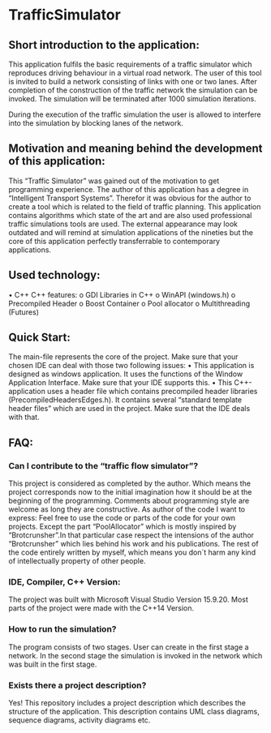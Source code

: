 # TrafficSimulator

## Short introduction to the application:

This application fulfils the basic requirements of a traffic simulator which reproduces driving behaviour in a virtual road network. The user of this tool is invited to build a network consisting of links with one or two lanes. After completion of the construction of the traffic network the simulation can be invoked.
The simulation will be terminated after 1000 simulation iterations.

During the execution of the traffic simulation the user is allowed to interfere into the simulation by blocking lanes of the network. 

## Motivation and meaning behind the development of this application:

This “Traffic Simulator” was gained out of the motivation to get programming experience. The author of this application has a degree in “Intelligent Transport Systems”. Therefor it was obvious for the author to create a tool which is related to the field of traffic planning. This application contains algorithms which state of the art and are also used professional traffic simulations tools are used. 
The external appearance may look outdated and will remind at simulation applications of the nineties but the core of this application perfectly transferrable to contemporary applications.

## Used technology:

•	C++
C++ features:
o	GDI Libraries in C++
o	WinAPI (windows.h)
o	Precompiled Header
o	Boost Container
o	Pool allocator
o	Multithreading (Futures)

## Quick Start:

The main-file represents the core of the project. Make sure that your chosen IDE can deal with those two following issues: 
•	This application is designed as windows application. It uses the functions of the Window Application Interface. Make sure that your IDE supports this.
•	This C++-application uses a header file which contains precompiled header libraries (PrecompiledHeadersEdges.h). It contains several “standard template header files” which are used in the project. Make sure that the IDE deals with that. 

## FAQ:

### Can I contribute to the “traffic flow simulator”?

This project is considered as completed by the author. Which means the project corresponds now to the initial imagination how it should be at the beginning of the programming.
Comments about programming style are welcome as long they are constructive.
As author of the code I want to express: Feel free to use the code or parts of the code for your own projects. Except the part “PoolAllocator” which is mostly inspired by “Brotcrunsher”.In that particular case respect the intensions of the author “Brotcrunsher” which lies behind his work and his publications. 
The rest of the code entirely written by myself, which means you don´t harm any kind of intellectually property of other people. 

### IDE, Compiler, C++ Version:

The project was built with Microsoft Visual Studio Version 15.9.20. Most parts of the project were made with the C++14 Version. 

### How to run the simulation?

The program consists of two stages. User can create in the first stage a network. In the second stage the simulation is invoked in the network which was built in the first stage.

### Exists there a project description?
Yes! This repository includes a project description which describes the structure of the application. This description contains UML class diagrams, sequence diagrams, activity diagrams etc.


